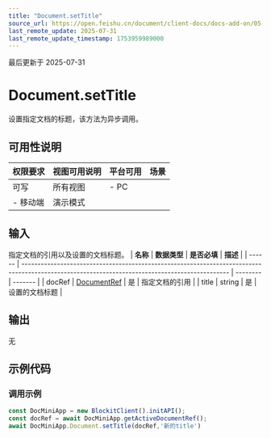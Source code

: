 ```yaml
---
title: "Document.setTitle"
source_url: https://open.feishu.cn/document/client-docs/docs-add-on/05-api-doc/doc-document/Document.setTitle
last_remote_update: 2025-07-31
last_remote_update_timestamp: 1753959989000
---
```

最后更新于 2025-07-31

# Document.setTitle
设置指定文档的标题，该方法为异步调用。

## 可用性说明

权限要求 | 视图可用说明 | 平台可用 | 场景
--- | --- | --- | ---
可写 | 所有视图 | - PC  
- 移动端 | 演示模式

## 输入

指定文档的引用以及设置的文档标题。
| **名称** | **数据类型**                                                                                                                                       | **是否必填** | **描述**  |
| ------ | ---------------------------------------------------------------------------------------------------------------------------------------------- | -------- | ------- |
| docRef | [DocumentRef](https://open.feishu.cn/document/uAjLw4CM/uYjL24iN/docs-add-on/05-api-doc/basic-data-reference---base/DocumentRef) | 是        | 指定文档的引用 |
| title  | string                                                                                                                                         | 是        | 设置的文档标题 |

## 输出

无

## 示例代码

### 调用示例

```js
const DocMiniApp = new BlockitClient().initAPI();
const docRef = await DocMiniApp.getActiveDocumentRef();
await DocMiniApp.Document.setTitle(docRef,'新的title')
```
